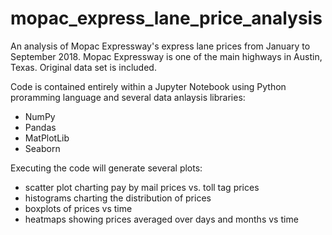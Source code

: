 # mopac_express_lane_price_analysis
An analysis of Mopac Expressway's express lane prices from January to September 2018.
Mopac Expressway is one of the main highways in Austin, Texas.
Original data set is included.

Code is contained entirely within a Jupyter Notebook using Python proramming language and several data anlaysis libraries:
- NumPy
- Pandas
- MatPlotLib
- Seaborn

Executing the code will generate several plots:
- scatter plot charting pay by mail prices vs. toll tag prices
- histograms charting the distribution of prices
- boxplots of prices vs time
- heatmaps showing prices averaged over days and months vs time
